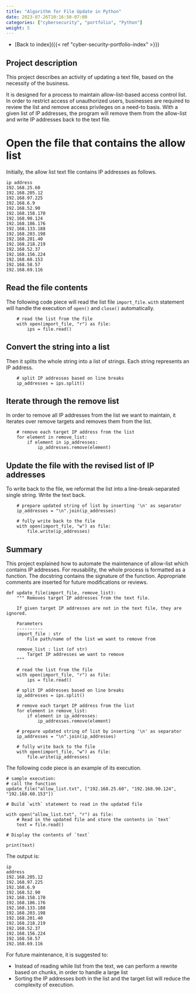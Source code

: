 ```yaml
---
title: "Algorithm for File Update in Python"
date: 2023-07-26T10:16:50-07:00
categories: ["cybersecurity", "portfolio", "Python"]
weight: 5
---
```

- [Back to index]({{< ref "cyber-security-portfolio-index" >}})
## Project description

This project describes an activity of updating a text file, based on the
necessity of the business.

It is designed for a process to maintain allow-list-based access control list.
In order to restrict access of unauthorized users, businesses are required to
review the list and remove access privileges on a need-to basis. With a given
list of IP addresses, the program will remove them from the allow-list and write
IP addresses back to the text file.

# Open the file that contains the allow list

Initially, the allow list text file contains IP addresses as follows.

```
ip address
192.168.25.60
192.168.205.12
192.168.97.225
192.168.6.9
192.168.52.90
192.168.158.170
192.168.90.124
192.168.186.176
192.168.133.188
192.168.203.198
192.168.201.40
192.168.218.219
192.168.52.37
192.168.156.224
192.168.60.153
192.168.58.57
192.168.69.116
```

## Read the file contents

The following code piece will read the list file `import_file`. `with` statement
will handle the execution of `open()` and `close()` automatically.

```
    # read the list from the file
    with open(import_file, "r") as file:
        ips = file.read()
```

## Convert the string into a list
Then it splits the whole string into a list of strings. Each string represents an IP address.

```
    # split IP addresses based on line breaks
    ip_addresses = ips.split()
```

## Iterate through the remove list

In order to remove all IP addresses from the list we want to maintain, it
iterates over remove targets and removes them from the list.
```
    # remove each target IP address from the list
    for element in remove_list:
        if element in ip_addresses:
            ip_addresses.remove(element)
```

## Update the file with the revised list of IP addresses

To write back to the file, we reformat the list into a line-break-separated
single string. Write the text back.

```
    # prepare updated string of list by inserting '\n' as separator
    ip_addresses = "\n".join(ip_addresses)

    # fully write back to the file
    with open(import_file, "w") as file:
        file.write(ip_addresses)
```

## Summary

This project explained how to automate the maintenance of allow-list which
contains IP addresses. For reusability, the whole process is formatted as a
function. The docstring contains the signature of the function. Appropriate
comments are inserted for future modifications or reviews.

```
def update_file(import_file, remove_list):
    """ Removes target IP addresses from the text file.
    
    If given target IP addresses are not in the text file, they are ignored.
    
    Parameters
    ----------
    import_file : str
        File path/name of the list we want to remove from
        
    remove_list : list (of str)
        Target IP addresses we want to remove
    """

    # read the list from the file
    with open(import_file, "r") as file:
        ips = file.read()

    # split IP addresses based on line breaks
    ip_addresses = ips.split()

    # remove each target IP address from the list
    for element in remove_list:
        if element in ip_addresses:
            ip_addresses.remove(element)

    # prepare updated string of list by inserting '\n' as separator
    ip_addresses = "\n".join(ip_addresses)

    # fully write back to the file
    with open(import_file, "w") as file:
        file.write(ip_addresses)
```

The following code piece is an example of its execution.

```
# sample execution:
# call the function
update_file("allow_list.txt", ["192.168.25.60", "192.168.90.124", "192.168.60.153"])

# Build `with` statement to read in the updated file

with open("allow_list.txt", "r") as file:
    # Read in the updated file and store the contents in `text`
    text = file.read()

# Display the contents of `text`

print(text)
```

The output is:
```
ip
address
192.168.205.12
192.168.97.225
192.168.6.9
192.168.52.90
192.168.158.170
192.168.186.176
192.168.133.188
192.168.203.198
192.168.201.40
192.168.218.219
192.168.52.37
192.168.156.224
192.168.58.57
192.168.69.116
```

For future maintenance, it is suggested to:

- Instead of reading while list from the text, we can perform a rewrite based on chunks, in order to handle a large list
- Sorting the IP addresses both in the list and the target list will reduce the complexity of execution.
